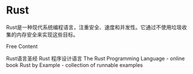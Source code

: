 # Rust

Rust是一种现代系统编程语言，注重安全、速度和并发性。它通过不使用垃圾收集的内存安全来实现这些目标。

<ResourceGroupTitle>Free Content</ResourceGroupTitle>

<BadgeLink badgeText='Read' colorScheme="yellow" href='https://course.rs/about-book.html'>Rust语言圣经</BadgeLink>
<BadgeLink badgeText='Read' colorScheme="yellow" href='https://kaisery.github.io/trpl-zh-cn/'>Rust 程序设计语言</BadgeLink>
<BadgeLink badgeText='Read' colorScheme="yellow" href='https://doc.rust-lang.org/book/'>The Rust Programming Language - online book</BadgeLink>
<BadgeLink badgeText='Read' colorScheme="yellow" href='https://doc.rust-lang.org/stable/rust-by-example/index.html'>Rust by Example - collection of runnable examples</BadgeLink>
